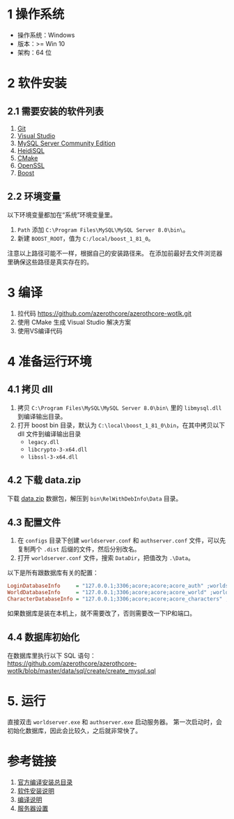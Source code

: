 
# 1 操作系统
* 操作系统：Windows
* 版本：>= Win 10
* 架构：64 位

# 2 软件安装

## 2.1 需要安装的软件列表
1. [Git](https://git-scm.com/download/win)
2. [Visual Studio](https://visualstudio.microsoft.com/downloads)
3. [MySQL Server Community Edition](https://dev.mysql.com/downloads/mysql/8.0.html)
4. [HeidiSQL](https://www.heidisql.com/download.php)
5. [CMake](https://cmake.org/download/)
6. [OpenSSL](http://www.slproweb.com/products/Win32OpenSSL.html)
7. [Boost](https://sourceforge.net/projects/boost/files/boost-binaries/1.81.0/boost_1_81_0-msvc-14.3-64.exe/download)

## 2.2 环境变量
以下环境变量都加在“系统”环境变量里。
1. `Path` 添加 `C:\Program Files\MySQL\MySQL Server 8.0\bin\`。
2. 新建 `BOOST_ROOT`，值为 `C:/local/boost_1_81_0`。

注意以上路径可能不一样，根据自己的安装路径来。
在添加前最好去文件浏览器里确保这些路径是真实存在的。

# 3 编译
1. 拉代码 https://github.com/azerothcore/azerothcore-wotlk.git
2. 使用 CMake 生成 Visual Studio 解决方案
3. 使用VS编译代码

# 4 准备运行环境
## 4.1 拷贝 dll
1. 拷贝 `C:\Program Files\MySQL\MySQL Server 8.0\bin\` 里的 `libmysql.dll` 到编译输出目录。
2. 打开 boost bin 目录，默认为 `C:\local\boost_1_81_0\bin`，在其中拷贝以下 dll 文件到编译输出目录
	* `legacy.dll`
	* `libcrypto-3-x64.dll`
	* `libssl-3-x64.dll`

## 4.2 下载 data.zip
下载 [data.zip](https://github.com/wowgaming/client-data/releases/) 数据包，解压到 `bin\RelWithDebInfo\Data` 目录。

## 4.3 配置文件
1. 在 `configs` 目录下创建 `worldserver.conf` 和 `authserver.conf` 文件，可以先复制两个 `.dist` 后缀的文件，然后分别改名。
2. 打开 `worldserver.conf` 文件，搜索 `DataDir`，把值改为 `.\Data`。

以下是所有跟数据库有关的配置：
```ini
LoginDatabaseInfo     = "127.0.0.1;3306;acore;acore;acore_auth" ;worldserver.conf / authserver.conf
WorldDatabaseInfo     = "127.0.0.1;3306;acore;acore;acore_world" ;worldserver.conf
CharacterDatabaseInfo = "127.0.0.1;3306;acore;acore;acore_characters" ;worldserver.conf
```

如果数据库是装在本机上，就不需要改了，否则需要改一下IP和端口。

## 4.4 数据库初始化
在数据库里执行以下 SQL 语句：
https://github.com/azerothcore/azerothcore-wotlk/blob/master/data/sql/create/create_mysql.sql

# 5. 运行
直接双击 `worldserver.exe` 和 `authserver.exe` 启动服务器。
第一次启动时，会初始化数据库，因此会比较久，之后就非常快了。

# 参考链接
1. [官方编译安装总目录](https://www.azerothcore.org/wiki/installation#azerothcore-classic-setup)
2. [软件安装说明](https://www.azerothcore.org/wiki/windows-requirements)
3. [编译说明](https://www.azerothcore.org/wiki/windows-core-installation)
4. [服务器设置](https://www.azerothcore.org/wiki/server-setup)
